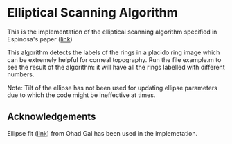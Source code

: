 # Elliptical Scanning Algorithm

This is the implementation of the elliptical scanning algorithm specified in Espinosa's paper ([link](https://rua.ua.es/dspace/bitstream/10045/25887/1/espinosa_et_al.pdf))

This algorithm detects the labels of the rings in a placido ring image which can be extremely helpful for corneal topography. Run the file example.m to see the result of the algorithm: it will have all the rings labelled with different numbers.

Note: Tilt of the ellipse has not been used for updating ellipse parameters due to which the code might be ineffective at times.

## Acknowledgements

Ellipse fit ([link](https://in.mathworks.com/matlabcentral/fileexchange/3215-fit-ellipse)) from Ohad Gal has been used in the implemetation.

